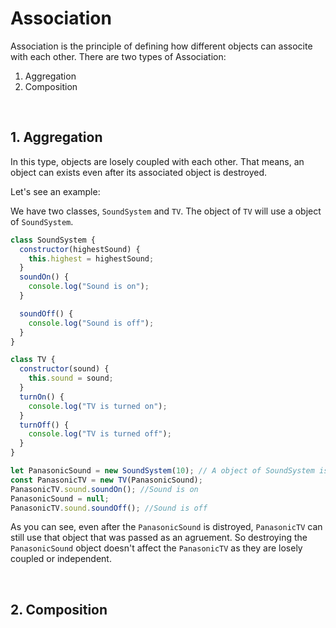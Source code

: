 # Association

Association is the principle of defining how different objects can associte with each other.
There are two types of Association:

1. Aggregation
2. Composition

<br/>

## 1. Aggregation

In this type, objects are losely coupled with each other. That means, an object can exists even after its associated object is destroyed.

Let's see an example:

We have two classes, `SoundSystem` and `TV`. The object of `TV` will use a object of `SoundSystem`.

```js
class SoundSystem {
  constructor(highestSound) {
    this.highest = highestSound;
  }
  soundOn() {
    console.log("Sound is on");
  }

  soundOff() {
    console.log("Sound is off");
  }
}

class TV {
  constructor(sound) {
    this.sound = sound;
  }
  turnOn() {
    console.log("TV is turned on");
  }
  turnOff() {
    console.log("TV is turned off");
  }
}

let PanasonicSound = new SoundSystem(10); // A object of SoundSystem is created
const PanasonicTV = new TV(PanasonicSound);
PanasonicTV.sound.soundOn(); //Sound is on
PanasonicSound = null;
PanasonicTV.sound.soundOff(); //Sound is off
```

As you can see, even after the `PanasonicSound` is distroyed, `PanasonicTV` can still use that object that was passed as an agruement.
So destroying the `PanasonicSound` object doesn't affect the `PanasonicTV` as they are losely coupled or independent.

<br/>

## 2. Composition
